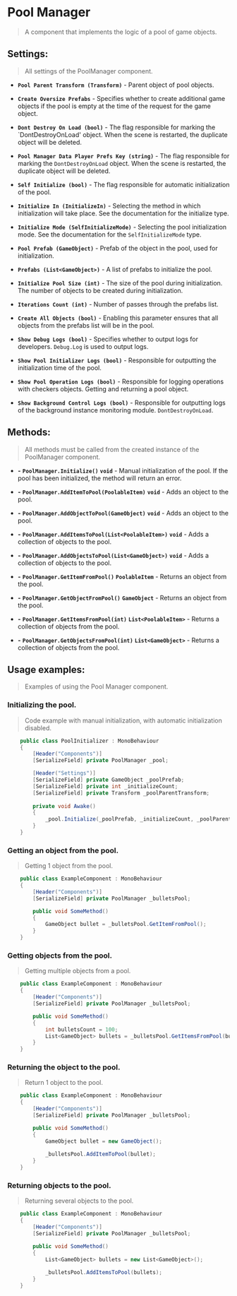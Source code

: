 # Pool Manager

> A component that implements the logic of a pool of game objects.

## Settings:

> All settings of the PoolManager component.

- **`Pool Parent Transform (Transform)`** - Parent object of pool objects.


- **`Create Oversize Prefabs`** - Specifies whether to create additional game objects if the pool is empty at the time of the request for the game object.


- **`Dont Destroy On Load (bool)`** - The flag responsible for marking the `DontDestroyOnLoad' object. When the scene is restarted, the duplicate object will be deleted.


- **`Pool Manager Data Player Prefs Key (string)`** - The flag responsible for marking the `DontDestroyOnLoad` object. When the scene is restarted, the duplicate object will be deleted.


- **`Self Initialize (bool)`** - The flag responsible for automatic initialization of the pool.


- **`Initialize In (InitializeIn)`** - Selecting the method in which initialization will take place. See the documentation for the initialize type.


- **`Initialize Mode (SelfInitializeMode)`** - Selecting the pool initialization mode. See the documentation for the `SelfInitializeMode` type.


- **`Pool Prefab (GameObject)`** - Prefab of the object in the pool, used for initialization.


- **`Prefabs (List<GameObject>)`** - A list of prefabs to initialize the pool.


- **`Initialize Pool Size (int)`** - The size of the pool during initialization. The number of objects to be created during initialization.


- **`Iterations Count (int)`** - Number of passes through the prefabs list.


- **`Create All Objects (bool)`** - Enabling this parameter ensures that all objects from the prefabs list will be in the pool.


- **`Show Debug Logs (bool)`** - Specifies whether to output logs for developers. `Debug.Log` is used to output logs.


- **`Show Pool Initializer Logs (bool)`** - Responsible for outputting the initialization time of the pool.


- **`Show Pool Operation Logs (bool)`** - Responsible for logging operations with checkers objects. Getting and returning a pool object.


- **`Show Background Control Logs (bool)`** - Responsible for outputting logs of the background instance monitoring module. `DontDestroyOnLoad`.


## Methods:

> All methods must be called from the created instance of the PoolManager component.

- **-** **`PoolManager.Initialize()`** **`void`** - Manual initialization of the pool. If the pool has been initialized, the method will return an error.


- **-** **`PoolManager.AddItemToPool(PoolableItem)`** **`void`** - Adds an object to the pool.


- **-** **`PoolManager.AddObjectToPool(GameObject)`** **`void`** - Adds an object to the pool.


- **-** **`PoolManager.AddItemsToPool(List<PoolableItem>)`** **`void`** - Adds a collection of objects to the pool.


- **-** **`PoolManager.AddObjectsToPool(List<GameObject>)`** **`void`** - Adds a collection of objects to the pool.


- **-** **`PoolManager.GetItemFromPool()`** **`PoolableItem`** - Returns an object from the pool.


- **-** **`PoolManager.GetObjectFromPool()`** **`GameObject`** - Returns an object from the pool.


- **-** **`PoolManager.GetItemsFromPool(int)`** **`List<PoolableItem>`** - Returns a collection of objects from the pool.


- **-** **`PoolManager.GetObjectsFromPool(int)`** **`List<GameObject>`** - Returns a collection of objects from the pool.

## Usage examples:

> Examples of using the Pool Manager component.

### Initializing the pool.

> Code example with manual initialization, with automatic initialization disabled.

```c#
    public class PoolInitializer : MonoBehaviour
    {
        [Header("Components")] 
        [SerializeField] private PoolManager _pool;

        [Header("Settings")] 
        [SerializeField] private GameObject _poolPrefab;
        [SerializeField] private int _initializeCount;
        [SerializeField] private Transform _poolParentTransform;
        
        private void Awake()
        {
            _pool.Initialize(_poolPrefab, _initializeCount, _poolParentTransform);
        }
    }
```

### Getting an object from the pool.

> Getting 1 object from the pool.

```c#
    public class ExampleComponent : MonoBehaviour
    {
        [Header("Components")] 
        [SerializeField] private PoolManager _bulletsPool;

        public void SomeMethod()
        {
            GameObject bullet = _bulletsPool.GetItemFromPool();
        }
    }
```

### Getting objects from the pool.

> Getting multiple objects from a pool.

```c#
    public class ExampleComponent : MonoBehaviour
    {
        [Header("Components")] 
        [SerializeField] private PoolManager _bulletsPool;

        public void SomeMethod()
        {
            int bulletsCount = 100;
            List<GameObject> bullets = _bulletsPool.GetItemsFromPool(bulletsCount);
        }
    }
```

### Returning the object to the pool.

> Return 1 object to the pool.

```c#
    public class ExampleComponent : MonoBehaviour
    {
        [Header("Components")] 
        [SerializeField] private PoolManager _bulletsPool;

        public void SomeMethod()
        {
            GameObject bullet = new GameObject();
            
            _bulletsPool.AddItemToPool(bullet);
        }
    }
```

### Returning objects to the pool.

> Returning several objects to the pool.

```c#
    public class ExampleComponent : MonoBehaviour
    {
        [Header("Components")] 
        [SerializeField] private PoolManager _bulletsPool;

        public void SomeMethod()
        {
            List<GameObject> bullets = new List<GameObject>();
            
            _bulletsPool.AddItemsToPool(bullets);
        }
    }
```